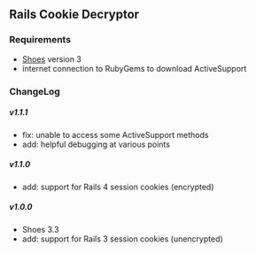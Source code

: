 ## Rails Cookie Decryptor

### Requirements

* [Shoes](http://shoesrb.com/) version 3
* internet connection to RubyGems to download ActiveSupport

### ChangeLog

##### v1.1.1

* fix: unable to access some ActiveSupport methods
* add: helpful debugging at various points

##### v1.1.0

* add: support for Rails 4 session cookies (encrypted)

##### v1.0.0

* Shoes 3.3
* add: support for Rails 3 session cookies (unencrypted)
